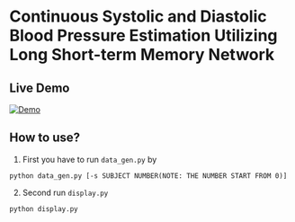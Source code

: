 # Continuous Systolic and Diastolic Blood Pressure Estimation Utilizing Long Short-term Memory Network

## Live Demo
[![Demo](https://img.youtube.com/vi/nPho-bPEDp8/0.jpg)](https://www.youtube.com/watch?v=nPho-bPEDp8)

## How to use?
1. First you have to run ```data_gen.py``` by
```
python data_gen.py [-s SUBJECT NUMBER(NOTE: THE NUMBER START FROM 0)]
```
2. Second run ```display.py```
```
python display.py
```